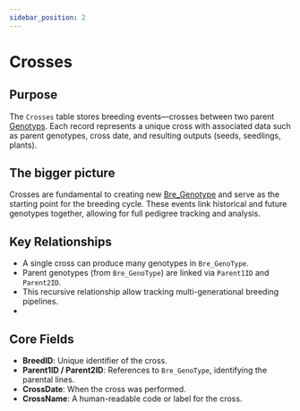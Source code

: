 ```yaml
---
sidebar_position: 2
---
```

# Crosses
## Purpose
The `Crosses` table stores breeding events—crosses between two parent [Genotyps](Bre_Genotype.md). Each record represents a unique cross with associated data such as parent genotypes, cross date, and resulting outputs (seeds, seedlings, plants).

## The bigger picture
Crosses are fundamental to creating new [Bre_Genotype](Bre_Genotype.md) and serve as the starting point for the breeding cycle. These events link historical and future genotypes together, allowing for full pedigree tracking and analysis.

## Key Relationships

- A single cross can produce many genotypes in `Bre_GenoType`.
- Parent genotypes (from `Bre_GenoType`) are linked via `Parent1ID` and `Parent2ID`.
- This recursive relationship allow tracking multi-generational breeding pipelines.
- 
## Core Fields

- **BreedID**: Unique identifier of the cross.
- **Parent1ID / Parent2ID**: References to `Bre_GenoType`, identifying the parental lines.
- **CrossDate**: When the cross was performed.
- **CrossName**: A human-readable code or label for the cross.